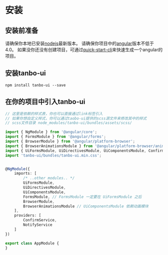 # 安装


## 安装前准备
请确保你本地已安装[nodejs](http://nodejs.org)最新版本。
请确保你项目中的[angular](https://angular.io/)版本不低于4.0。
如果没你还没有创建项目，可通过[quick-start-cli](https://github.com/18616392776/quick-start-cli)来快速生成一个angular的项目。

## 安装tanbo-ui
```
npm install tanbo-ui --save
```
## 在你的项目中引入tanbo-ui

```typescript
// 这里是依赖的样式表，你也可以直接通过link标签引入
// 如果你想自定义样式，你可以通过taobo-ui提供的scss源文件来修改其中的样式
// scss文件目录 node_modules/tanbo-ui/bundles/assets/scss/

import { NgModule } from '@angular/core';
import { FormsModule } from '@angular/forms';
import { BrowserModule } from '@angular/platform-browser';
import { BrowserAnimationsModule } from '@angular/platform-browser/animations';
import { UiFormsModule, UiDirectivesModule, UiComponentsModule, ConfirmService, NotifyService } from 'tanbo-ui';
import 'tanbo-ui/bundles/tanbo-ui.min.css'; 


@NgModule({
    imports: [
        /* ..other modules.. */
        UiFormsModule,
        UiDirectivesModule,
        UiComponentsModule,
        FormsModule, // FormsModule 一定要在 UiFormsModule 之后
        BrowserModule,
        BrowserAnimationsModule // UiComponentsModule 依赖动画模块
    ],
    providers: [
        ConfirmService,
        NotifyService
    ]
})

export class AppModule {
}
```